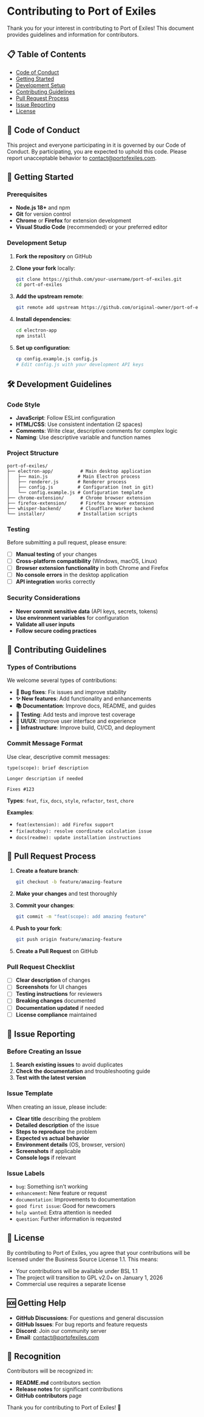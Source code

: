 # Contributing to Port of Exiles

Thank you for your interest in contributing to Port of Exiles! This document provides guidelines and information for contributors.

## 📋 Table of Contents

- [Code of Conduct](#code-of-conduct)
- [Getting Started](#getting-started)
- [Development Setup](#development-setup)
- [Contributing Guidelines](#contributing-guidelines)
- [Pull Request Process](#pull-request-process)
- [Issue Reporting](#issue-reporting)
- [License](#license)

## 🤝 Code of Conduct

This project and everyone participating in it is governed by our Code of Conduct. By participating, you are expected to uphold this code. Please report unacceptable behavior to contact@portofexiles.com.

## 🚀 Getting Started

### Prerequisites

- **Node.js 18+** and npm
- **Git** for version control
- **Chrome** or **Firefox** for extension development
- **Visual Studio Code** (recommended) or your preferred editor

### Development Setup

1. **Fork the repository** on GitHub
2. **Clone your fork** locally:
   ```bash
   git clone https://github.com/your-username/port-of-exiles.git
   cd port-of-exiles
   ```

3. **Add the upstream remote**:
   ```bash
   git remote add upstream https://github.com/original-owner/port-of-exiles.git
   ```

4. **Install dependencies**:
   ```bash
   cd electron-app
   npm install
   ```

5. **Set up configuration**:
   ```bash
   cp config.example.js config.js
   # Edit config.js with your development API keys
   ```

## 🛠️ Development Guidelines

### Code Style

- **JavaScript**: Follow ESLint configuration
- **HTML/CSS**: Use consistent indentation (2 spaces)
- **Comments**: Write clear, descriptive comments for complex logic
- **Naming**: Use descriptive variable and function names

### Project Structure

```
port-of-exiles/
├── electron-app/          # Main desktop application
│   ├── main.js           # Main Electron process
│   ├── renderer.js       # Renderer process
│   ├── config.js         # Configuration (not in git)
│   └── config.example.js # Configuration template
├── chrome-extension/      # Chrome browser extension
├── firefox-extension/     # Firefox browser extension
├── whisper-backend/       # Cloudflare Worker backend
└── installer/            # Installation scripts
```

### Testing

Before submitting a pull request, please ensure:

- [ ] **Manual testing** of your changes
- [ ] **Cross-platform compatibility** (Windows, macOS, Linux)
- [ ] **Browser extension functionality** in both Chrome and Firefox
- [ ] **No console errors** in the desktop application
- [ ] **API integration** works correctly

### Security Considerations

- **Never commit sensitive data** (API keys, secrets, tokens)
- **Use environment variables** for configuration
- **Validate all user inputs**
- **Follow secure coding practices**

## 📝 Contributing Guidelines

### Types of Contributions

We welcome several types of contributions:

- **🐛 Bug fixes**: Fix issues and improve stability
- **✨ New features**: Add functionality and enhancements
- **📚 Documentation**: Improve docs, README, and guides
- **🧪 Testing**: Add tests and improve test coverage
- **🎨 UI/UX**: Improve user interface and experience
- **🔧 Infrastructure**: Improve build, CI/CD, and deployment

### Commit Message Format

Use clear, descriptive commit messages:

```
type(scope): brief description

Longer description if needed

Fixes #123
```

**Types**: `feat`, `fix`, `docs`, `style`, `refactor`, `test`, `chore`

**Examples**:
- `feat(extension): add Firefox support`
- `fix(autobuy): resolve coordinate calculation issue`
- `docs(readme): update installation instructions`

## 🔄 Pull Request Process

1. **Create a feature branch**:
   ```bash
   git checkout -b feature/amazing-feature
   ```

2. **Make your changes** and test thoroughly

3. **Commit your changes**:
   ```bash
   git commit -m "feat(scope): add amazing feature"
   ```

4. **Push to your fork**:
   ```bash
   git push origin feature/amazing-feature
   ```

5. **Create a Pull Request** on GitHub

### Pull Request Checklist

- [ ] **Clear description** of changes
- [ ] **Screenshots** for UI changes
- [ ] **Testing instructions** for reviewers
- [ ] **Breaking changes** documented
- [ ] **Documentation updated** if needed
- [ ] **License compliance** maintained

## 🐛 Issue Reporting

### Before Creating an Issue

1. **Search existing issues** to avoid duplicates
2. **Check the documentation** and troubleshooting guide
3. **Test with the latest version**

### Issue Template

When creating an issue, please include:

- **Clear title** describing the problem
- **Detailed description** of the issue
- **Steps to reproduce** the problem
- **Expected vs actual behavior**
- **Environment details** (OS, browser, version)
- **Screenshots** if applicable
- **Console logs** if relevant

### Issue Labels

- `bug`: Something isn't working
- `enhancement`: New feature or request
- `documentation`: Improvements to documentation
- `good first issue`: Good for newcomers
- `help wanted`: Extra attention is needed
- `question`: Further information is requested

## 📄 License

By contributing to Port of Exiles, you agree that your contributions will be licensed under the Business Source License 1.1. This means:

- Your contributions will be available under BSL 1.1
- The project will transition to GPL v2.0+ on January 1, 2026
- Commercial use requires a separate license

## 🆘 Getting Help

- **GitHub Discussions**: For questions and general discussion
- **GitHub Issues**: For bug reports and feature requests
- **Discord**: Join our community server
- **Email**: contact@portofexiles.com

## 🙏 Recognition

Contributors will be recognized in:
- **README.md** contributors section
- **Release notes** for significant contributions
- **GitHub contributors** page

Thank you for contributing to Port of Exiles! 🎉

